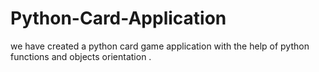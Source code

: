 # Python-Card-Application
we have created a python card game application with the help of python functions and objects orientation .
